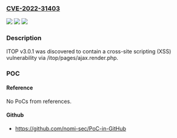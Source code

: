 ### [CVE-2022-31403](https://cve.mitre.org/cgi-bin/cvename.cgi?name=CVE-2022-31403)
![](https://img.shields.io/static/v1?label=Product&message=n%2Fa&color=blue)
![](https://img.shields.io/static/v1?label=Version&message=n%2Fa&color=blue)
![](https://img.shields.io/static/v1?label=Vulnerability&message=n%2Fa&color=brighgreen)

### Description

ITOP v3.0.1 was discovered to contain a cross-site scripting (XSS) vulnerability via /itop/pages/ajax.render.php.

### POC

#### Reference
No PoCs from references.

#### Github
- https://github.com/nomi-sec/PoC-in-GitHub

